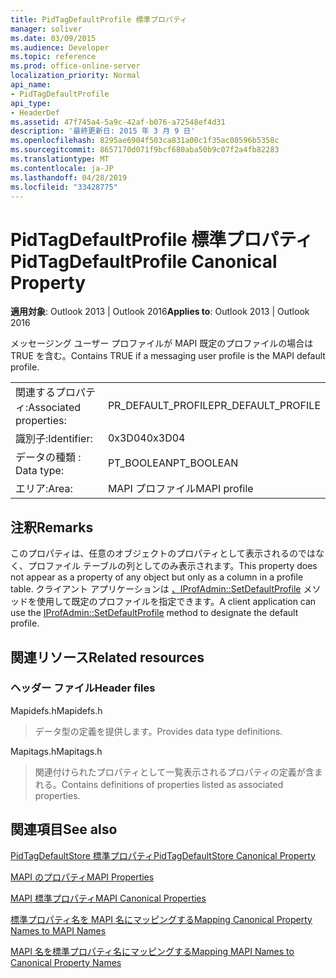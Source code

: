 ```yaml
---
title: PidTagDefaultProfile 標準プロパティ
manager: soliver
ms.date: 03/09/2015
ms.audience: Developer
ms.topic: reference
ms.prod: office-online-server
localization_priority: Normal
api_name:
- PidTagDefaultProfile
api_type:
- HeaderDef
ms.assetid: 47f745a4-5a9c-42af-b076-a72548ef4d31
description: '最終更新日: 2015 年 3 月 9 日'
ms.openlocfilehash: 8295ae6904f503ca831a00c1f35ac08596b5358c
ms.sourcegitcommit: 8657170d071f9bcf680aba50b9c07f2a4fb82283
ms.translationtype: MT
ms.contentlocale: ja-JP
ms.lasthandoff: 04/28/2019
ms.locfileid: "33428775"
---
```

# <a name="pidtagdefaultprofile-canonical-property"></a><span data-ttu-id="ba708-103">PidTagDefaultProfile 標準プロパティ</span><span class="sxs-lookup"><span data-stu-id="ba708-103">PidTagDefaultProfile Canonical Property</span></span>

  
  
<span data-ttu-id="ba708-104">**適用対象**: Outlook 2013 | Outlook 2016</span><span class="sxs-lookup"><span data-stu-id="ba708-104">**Applies to**: Outlook 2013 | Outlook 2016</span></span> 
  
<span data-ttu-id="ba708-105">メッセージング ユーザー プロファイルが MAPI 既定のプロファイルの場合は TRUE を含む。</span><span class="sxs-lookup"><span data-stu-id="ba708-105">Contains TRUE if a messaging user profile is the MAPI default profile.</span></span>
  
|||
|:-----|:-----|
|<span data-ttu-id="ba708-106">関連するプロパティ:</span><span class="sxs-lookup"><span data-stu-id="ba708-106">Associated properties:</span></span>  <br/> |<span data-ttu-id="ba708-107">PR_DEFAULT_PROFILE</span><span class="sxs-lookup"><span data-stu-id="ba708-107">PR_DEFAULT_PROFILE</span></span>  <br/> |
|<span data-ttu-id="ba708-108">識別子:</span><span class="sxs-lookup"><span data-stu-id="ba708-108">Identifier:</span></span>  <br/> |<span data-ttu-id="ba708-109">0x3D04</span><span class="sxs-lookup"><span data-stu-id="ba708-109">0x3D04</span></span>  <br/> |
|<span data-ttu-id="ba708-110">データの種類 : </span><span class="sxs-lookup"><span data-stu-id="ba708-110">Data type:</span></span>  <br/> |<span data-ttu-id="ba708-111">PT_BOOLEAN</span><span class="sxs-lookup"><span data-stu-id="ba708-111">PT_BOOLEAN</span></span>  <br/> |
|<span data-ttu-id="ba708-112">エリア:</span><span class="sxs-lookup"><span data-stu-id="ba708-112">Area:</span></span>  <br/> |<span data-ttu-id="ba708-113">MAPI プロファイル</span><span class="sxs-lookup"><span data-stu-id="ba708-113">MAPI profile</span></span>  <br/> |
   
## <a name="remarks"></a><span data-ttu-id="ba708-114">注釈</span><span class="sxs-lookup"><span data-stu-id="ba708-114">Remarks</span></span>

<span data-ttu-id="ba708-115">このプロパティは、任意のオブジェクトのプロパティとして表示されるのではなく、プロファイル テーブルの列としてのみ表示されます。</span><span class="sxs-lookup"><span data-stu-id="ba708-115">This property does not appear as a property of any object but only as a column in a profile table.</span></span> <span data-ttu-id="ba708-116">クライアント アプリケーションは [、IProfAdmin::SetDefaultProfile](iprofadmin-setdefaultprofile.md) メソッドを使用して既定のプロファイルを指定できます。</span><span class="sxs-lookup"><span data-stu-id="ba708-116">A client application can use the [IProfAdmin::SetDefaultProfile](iprofadmin-setdefaultprofile.md) method to designate the default profile.</span></span> 
  
## <a name="related-resources"></a><span data-ttu-id="ba708-117">関連リソース</span><span class="sxs-lookup"><span data-stu-id="ba708-117">Related resources</span></span>

### <a name="header-files"></a><span data-ttu-id="ba708-118">ヘッダー ファイル</span><span class="sxs-lookup"><span data-stu-id="ba708-118">Header files</span></span>

<span data-ttu-id="ba708-119">Mapidefs.h</span><span class="sxs-lookup"><span data-stu-id="ba708-119">Mapidefs.h</span></span>
  
> <span data-ttu-id="ba708-120">データ型の定義を提供します。</span><span class="sxs-lookup"><span data-stu-id="ba708-120">Provides data type definitions.</span></span>
    
<span data-ttu-id="ba708-121">Mapitags.h</span><span class="sxs-lookup"><span data-stu-id="ba708-121">Mapitags.h</span></span>
  
> <span data-ttu-id="ba708-122">関連付けられたプロパティとして一覧表示されるプロパティの定義が含まれる。</span><span class="sxs-lookup"><span data-stu-id="ba708-122">Contains definitions of properties listed as associated properties.</span></span>
    
## <a name="see-also"></a><span data-ttu-id="ba708-123">関連項目</span><span class="sxs-lookup"><span data-stu-id="ba708-123">See also</span></span>



[<span data-ttu-id="ba708-124">PidTagDefaultStore 標準プロパティ</span><span class="sxs-lookup"><span data-stu-id="ba708-124">PidTagDefaultStore Canonical Property</span></span>](pidtagdefaultstore-canonical-property.md)


[<span data-ttu-id="ba708-125">MAPI のプロパティ</span><span class="sxs-lookup"><span data-stu-id="ba708-125">MAPI Properties</span></span>](mapi-properties.md)
  
[<span data-ttu-id="ba708-126">MAPI 標準プロパティ</span><span class="sxs-lookup"><span data-stu-id="ba708-126">MAPI Canonical Properties</span></span>](mapi-canonical-properties.md)
  
[<span data-ttu-id="ba708-127">標準プロパティ名を MAPI 名にマッピングする</span><span class="sxs-lookup"><span data-stu-id="ba708-127">Mapping Canonical Property Names to MAPI Names</span></span>](mapping-canonical-property-names-to-mapi-names.md)
  
[<span data-ttu-id="ba708-128">MAPI 名を標準プロパティ名にマッピングする</span><span class="sxs-lookup"><span data-stu-id="ba708-128">Mapping MAPI Names to Canonical Property Names</span></span>](mapping-mapi-names-to-canonical-property-names.md)

